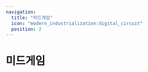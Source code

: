```yaml
---
navigation:
  title: "미드게임"
  icon: "modern_industrialization:digital_circuit"
  position: 2
---
```


# 미드게임

<SubPages />
